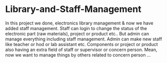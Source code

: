 # Library-and-Staff-Management

In this project we done, electronics library management & now we have added staff management. 
Staff can login to change the status of the electronic part  (raw materials), project or product etc..
But admin can manage everything including staff management.
Admin can make new staff like teacher or hod or lab assistant etc.                                                                                    Components or project or product also having an extra field of staff or supervisor or concern person.  Mean, now we want to manage things by others related to concern person ...

